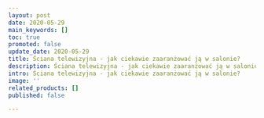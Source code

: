 ```yaml
---
layout: post
date: 2020-05-29
main_keywords: []
toc: true
promoted: false
update_date: 2020-05-29
title: Ściana telewizyjna - jak ciekawie zaaranżować ją w salonie?
description: Ściana telewizyjna - jak ciekawie zaaranżować ją w salonie?
intro: Ściana telewizyjna - jak ciekawie zaaranżować ją w salonie?
image: ''
related_products: []
published: false

---
```

